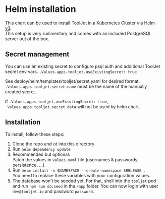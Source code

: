 # Helm installation

This chart can be used to install ToolJet in a Kubernetes Cluster via [Helm v3](https://helm.sh).\
This setup is very rudimentary and comes with an included PostgreSQL server out of the box.

## Secret management
You can use an existing secret to configure psql auth and additional ToolJet secret env vars.
`.Values.apps.tooljet.useExistingSecret: true`

See deploy/helm/templates/tooljet/secret.yaml for desired format.
`.Values.apps.tooljet.secret.name` must be the name of the manually created secret.

If `.Values.apps.tooljet.useExistingSecret: true`, `.Values.apps.tooljet.secret.data` will not be used by helm chart.

## Installation

To install, follow these steps:

1) Clone the repo and `cd` into this directory
2) Run `helm dependency update`
3) Recommended but optional:\
Patch the values in `values.yaml` file (usernames & passwords, persistence, ...).
4) Run `helm install -n $NAMESPACE --create-namespace $RELEASE .`\
You need to replace these variables with your configuration values.
5) The database won't be seeded yet. For that, shell into the `tooljet` pod and run `npm run db:seed` in the `/app` folder. You can now login with user `dev@tooljet.io` and password `password`.
